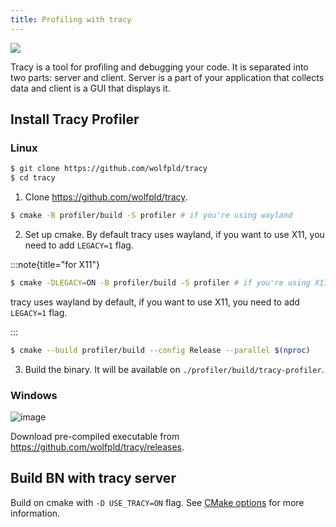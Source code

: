 ```yaml
---
title: Profiling with tracy
---
```


![](https://camo.githubusercontent.com/addc8ec15d303dd7084724123e18c3c47fbe721e000c6e2c58a2ac1185badf1f/68747470733a2f2f6d656469612e646973636f72646170702e6e65742f6174746163686d656e74732f3833303931363435313531373835373839342f313135323137353437343038353139393837322f696d6167652e706e673f77696474683d31303939266865696768743d363235)

Tracy is a tool for profiling and debugging your code. It is separated into two parts: server and
client. Server is a part of your application that collects data and client is a GUI that displays
it.

## Install Tracy Profiler

### Linux

```sh
$ git clone https://github.com/wolfpld/tracy
$ cd tracy
```

1. Clone <https://github.com/wolfpld/tracy>.

```sh
$ cmake -B profiler/build -S profiler # if you're using wayland
```

2. Set up cmake. By default tracy uses wayland, if you want to use X11, you need to add `LEGACY=1`
   flag.

:::note{title="for X11"}

```sh
$ cmake -DLEGACY=ON -B profiler/build -S profiler # if you're using X11
```

tracy uses wayland by default, if you want to use X11, you need to add `LEGACY=1` flag.

:::

```sh
$ cmake --build profiler/build --config Release --parallel $(nproc)
```

3. Build the binary. It will be available on `./profiler/build/tracy-profiler`.

### Windows

![image](https://github.com/cataclysmbnteam/Cataclysm-BN/assets/54838975/b6f73c09-969c-4305-b8fb-070d14fb834a)

Download pre-compiled executable from <https://github.com/wolfpld/tracy/releases>.

## Build BN with tracy server

Build on cmake with `-D USE_TRACY=ON` flag. See
[CMake options](building/cmake.md#cataclysmbn-specific-options) for more information.
